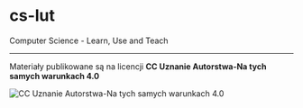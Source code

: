 # cs-lut
Computer Science - Learn, Use and Teach

---
Materiały publikowane są na licencji **CC Uznanie Autorstwa-Na tych samych warunkach 4.0**

![CC Uznanie Autorstwa-Na tych samych warunkach 4.0](http://i.creativecommons.org/l/by-sa/3.0/88x31.png)
